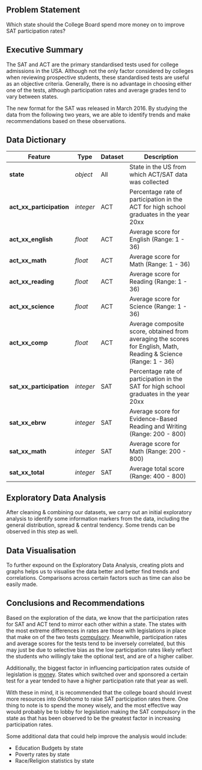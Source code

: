 ## Problem Statement

Which state should the College Board spend more money on to improve SAT participation rates?

## Executive Summary

The SAT and ACT are the primary standardised tests used for college admissions in the USA. Although not the only factor considered by colleges when reviewing prospective students, these standardised tests are useful as an objective criteria. Generally, there is no advantage in choosing either one of the tests, although participation rates and average grades tend to vary between states.

The new format for the SAT was released in March 2016. By studying the data from the following two years, we are able to identify trends and make recommendations based on these observations.

## Data Dictionary

|Feature|Type|Dataset|Description|
|---|---|---|---|
|**state**|*object*|All|State in the US from which ACT/SAT data was collected|
|**act_xx_participation**|*integer*|ACT|Percentage rate of participation in the ACT for high school graduates in the year 20xx|
|**act_xx_english**|*float*|ACT|Average score for English (Range: 1 - 36)|
|**act_xx_math**|*float*|ACT|Average score for Math (Range: 1 - 36)|
|**act_xx_reading**|*float*|ACT|Average score for Reading (Range: 1 - 36)|
|**act_xx_science**|*float*|ACT|Average score for Science (Range: 1 - 36)|
|**act_xx_comp**|*float*|ACT|Average composite score, obtained from averaging the scores for English, Math, Reading & Science (Range: 1 - 36)|
|**sat_xx_participation**|*integer*|SAT|Percentage rate of participation in the SAT for high school graduates in the year 20xx|
|**sat_xx_ebrw**|*integer*|SAT|Average score for Evidence-Based Reading and Writing (Range: 200 - 800)|
|**sat_xx_math**|*integer*|SAT|Average score for Math (Range: 200 - 800)|
|**sat_xx_total**|*integer*|SAT|Average total score (Range: 400 - 800)|

## Exploratory Data Analysis

After cleaning & combining our datasets, we carry out an initial exploratory analysis to identify some information markers from the data, including the general distribution, spread & central tendency. Some trends can be observed in this step as well.

## Data Visualisation

To further expound on the Exploratory Data Analysis, creating plots and graphs helps us to visualise the data better and better find trends and correlations. Comparisons across certain factors such as time can also be easily made.

## Conclusions and Recommendations

Based on the exploration of the data, we know that the participation rates for SAT and ACT tend to mirror each other within a state. The states with the most extreme differences in rates are those with legislations in place that make on of the two tests [compulsory](https://blog.prepscholar.com/average-sat-scores-by-state-most-recent). Meanwhile, participation rates and average scores for the tests tend to be inversely correlated, but this may just be due to selective bias as the low participation rates likely reflect the students who willingly take the optional test, and are of a higher caliber.

Additionally, the biggest factor in influencing participation rates outside of legislation is [money](https://www.chicagotribune.com/news/breaking/ct-iillinois-act-exam-met-20170414-story.html). States which switched over and sponsored a certain test for a year tended to have a higher participation rate that year as well.

With these in mind, it is recommended that the college board should invest more resources into *Oklahoma* to raise SAT participation rates there. One thing to note is to spend the money wisely, and the most effective way would probably be to lobby for legislation making the SAT compulsory in the state as that has been observed to be the greatest factor in increasing participation rates.

Some additional data that could help improve the analysis would include:
- Education Budgets by state
- Poverty rates by state
- Race/Religion statistics by state